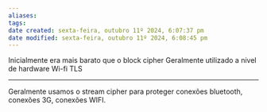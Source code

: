 ```yaml
---
aliases: 
tags: 
date created: sexta-feira, outubro 11º 2024, 6:07:37 pm
date modified: sexta-feira, outubro 11º 2024, 6:08:45 pm
---
```

Inicialmente era mais barato que o block cipher
Geralmente utilizado a nivel de hardware
Wi-fi
TLS

---

Geralmente usamos o stream cipher para proteger conexões bluetooth, conexões 3G, conexões WIFI.